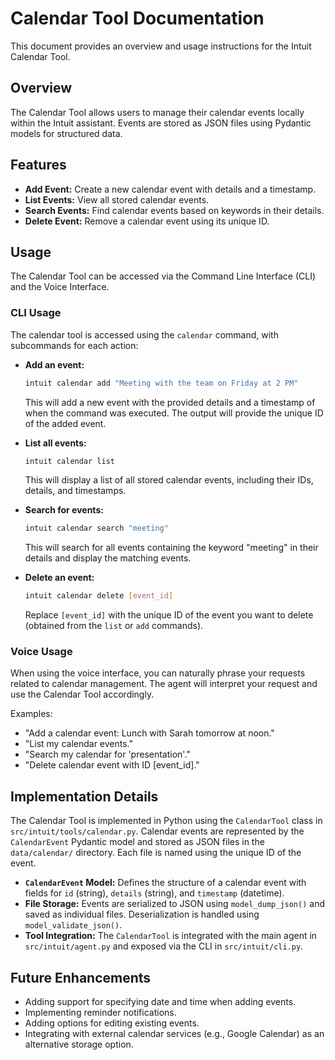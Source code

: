 # Calendar Tool Documentation

This document provides an overview and usage instructions for the Intuit Calendar Tool.

## Overview

The Calendar Tool allows users to manage their calendar events locally within the Intuit assistant. Events are stored as JSON files using Pydantic models for structured data.

## Features

- **Add Event:** Create a new calendar event with details and a timestamp.
- **List Events:** View all stored calendar events.
- **Search Events:** Find calendar events based on keywords in their details.
- **Delete Event:** Remove a calendar event using its unique ID.

## Usage

The Calendar Tool can be accessed via the Command Line Interface (CLI) and the Voice Interface.

### CLI Usage

The calendar tool is accessed using the `calendar` command, with subcommands for each action:

- **Add an event:**
  ```bash
  intuit calendar add "Meeting with the team on Friday at 2 PM"
  ```
  This will add a new event with the provided details and a timestamp of when the command was executed. The output will provide the unique ID of the added event.

- **List all events:**
  ```bash
  intuit calendar list
  ```
  This will display a list of all stored calendar events, including their IDs, details, and timestamps.

- **Search for events:**
  ```bash
  intuit calendar search "meeting"
  ```
  This will search for all events containing the keyword "meeting" in their details and display the matching events.

- **Delete an event:**
  ```bash
  intuit calendar delete [event_id]
  ```
  Replace `[event_id]` with the unique ID of the event you want to delete (obtained from the `list` or `add` commands).

### Voice Usage

When using the voice interface, you can naturally phrase your requests related to calendar management. The agent will interpret your request and use the Calendar Tool accordingly.

Examples:

- "Add a calendar event: Lunch with Sarah tomorrow at noon."
- "List my calendar events."
- "Search my calendar for 'presentation'."
- "Delete calendar event with ID [event_id]."

## Implementation Details

The Calendar Tool is implemented in Python using the `CalendarTool` class in `src/intuit/tools/calendar.py`. Calendar events are represented by the `CalendarEvent` Pydantic model and stored as JSON files in the `data/calendar/` directory. Each file is named using the unique ID of the event.

- **`CalendarEvent` Model:** Defines the structure of a calendar event with fields for `id` (string), `details` (string), and `timestamp` (datetime).
- **File Storage:** Events are serialized to JSON using `model_dump_json()` and saved as individual files. Deserialization is handled using `model_validate_json()`.
- **Tool Integration:** The `CalendarTool` is integrated with the main agent in `src/intuit/agent.py` and exposed via the CLI in `src/intuit/cli.py`.

## Future Enhancements

- Adding support for specifying date and time when adding events.
- Implementing reminder notifications.
- Adding options for editing existing events.
- Integrating with external calendar services (e.g., Google Calendar) as an alternative storage option.